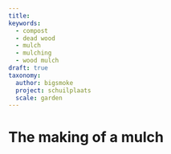 ```yaml
---
title: 
keywords:
  - compost
  - dead wood
  - mulch
  - mulching
  - wood mulch
draft: true
taxonomy:
  author: bigsmoke
  project: schuilplaats
  scale: garden
---
```



# The making of a mulch

